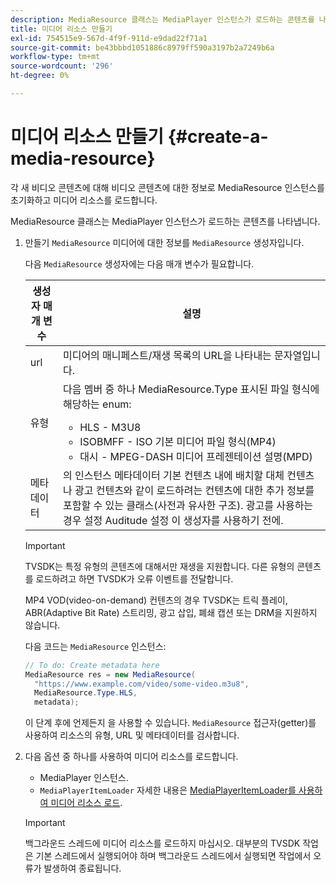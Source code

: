 ```yaml
---
description: MediaResource 클래스는 MediaPlayer 인스턴스가 로드하는 콘텐츠를 나타냅니다.
title: 미디어 리소스 만들기
exl-id: 754515e9-567d-4f9f-911d-e9dad22f71a1
source-git-commit: be43bbbd1051886c8979ff590a3197b2a7249b6a
workflow-type: tm+mt
source-wordcount: '296'
ht-degree: 0%

---
```


# 미디어 리소스 만들기 {#create-a-media-resource}

각 새 비디오 콘텐츠에 대해 비디오 콘텐츠에 대한 정보로 MediaResource 인스턴스를 초기화하고 미디어 리소스를 로드합니다.

MediaResource 클래스는 MediaPlayer 인스턴스가 로드하는 콘텐츠를 나타냅니다.

1. 만들기 `MediaResource` 미디어에 대한 정보를 `MediaResource` 생성자입니다.

   다음 `MediaResource` 생성자에는 다음 매개 변수가 필요합니다.

   <table id="table_22886D6770FB45E99D35D0B90E6CC302">
      <thead>
      <tr>
      <th colname="col1" class="entry"> 생성자 매개 변수 </th>
      <th colname="col2" class="entry"> 설명 </th>
      </tr>
      </thead>
      <tbody>
      <tr>
      <td colname="col1"> <span class="codeph"> url </span> </td>
      <td colname="col2"> 미디어의 매니페스트/재생 목록의 URL을 나타내는 문자열입니다. </td>
      </tr>
      <tr>
      <td colname="col1"> <span class="codeph"> 유형 </span> </td>
      <td colname="col2"> 다음 멤버 중 하나 <span class="codeph"> MediaResource.Type </span> 표시된 파일 형식에 해당하는 enum:
      <ul id="ul_C286ED3C31364B858A1C9AF3356E9282">
      <li id="li_25B24EF76D8849DE8764539F25E435FA"> <span class="codeph"> HLS </span> - M3U8 </li>
      <li id="li_1344A41B434D49229E392F1AAF9ECA81"> <span class="codeph"> ISOBMFF </span> - ISO 기본 미디어 파일 형식(MP4) </li>
      <li id="li_92392073B7334916B06B16570C51AC91"> <span class="codeph"> 대시 </span> - MPEG-DASH 미디어 프레젠테이션 설명(MPD) </li>
      </ul> </td>
      </tr>
      <tr>
      <td colname="col1"> <span class="codeph"> 메타데이터 </span> </td>
      <td colname="col2"> 의 인스턴스 <span class="codeph"> 메타데이터 </span> 기본 컨텐츠 내에 배치할 대체 컨텐츠나 광고 컨텐츠와 같이 로드하려는 컨텐츠에 대한 추가 정보를 포함할 수 있는 클래스(사전과 유사한 구조). 광고를 사용하는 경우 설정 <span class="codeph"> Auditude 설정 </span> 이 생성자를 사용하기 전에. </td>
      </tr>
      </tbody>
   </table>

   >[!IMPORTANT]
   >
   >TVSDK는 특정 유형의 콘텐츠에 대해서만 재생을 지원합니다. 다른 유형의 콘텐츠를 로드하려고 하면 TVSDK가 오류 이벤트를 전달합니다.
   >
   >MP4 VOD(video-on-demand) 컨텐츠의 경우 TVSDK는 트릭 플레이, ABR(Adaptive Bit Rate) 스트리밍, 광고 삽입, 폐쇄 캡션 또는 DRM을 지원하지 않습니다.

   다음 코드는 `MediaResource` 인스턴스:

   ```java
   // To do: Create metadata here
   MediaResource res = new MediaResource(
     "https://www.example.com/video/some-video.m3u8",
     MediaResource.Type.HLS,
     metadata);
   ```

   이 단계 후에 언제든지 을 사용할 수 있습니다. `MediaResource` 접근자(getter)를 사용하여 리소스의 유형, URL 및 메타데이터를 검사합니다.

1. 다음 옵션 중 하나를 사용하여 미디어 리소스를 로드합니다.

   * MediaPlayer 인스턴스.
   * `MediaPlayerItemLoader` 자세한 내용은 [MediaPlayerItemLoader를 사용하여 미디어 리소스 로드](../../../tvsdk-2.7-for-android/content-playback-options/mediaplayer-initialize-for-video/t-psdk-android-2.7-media-resource-load-using-mediaplayeritemloader.md).

   >[!IMPORTANT]
   >
   >백그라운드 스레드에 미디어 리소스를 로드하지 마십시오. 대부분의 TVSDK 작업은 기본 스레드에서 실행되어야 하며 백그라운드 스레드에서 실행되면 작업에서 오류가 발생하여 종료됩니다.
